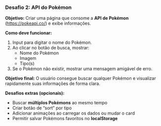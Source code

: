 ### **Desafio 2: API do Pokémon**
**Objetivo:** Criar uma página que consome a **API de Pokémon** (https://pokeapi.co/) e exibe informações.  

**Como deve funcionar:**  
1. Input para digitar o nome do Pokémon.  
2. Ao clicar no botão de busca, mostrar:  
   - Nome do Pokémon  
   - Imagem  
   - Tipo(s)  
3. Se o Pokémon não existir, mostrar uma mensagem amigável de erro.  

**Objetivo final:** O usuário consegue buscar qualquer Pokémon e visualizar rapidamente suas informações de forma clara.  

**Desafios extras (opcionais):**  
- Buscar **múltiplos Pokémons** ao mesmo tempo  
- Criar botão de “sort” por tipo  
- Adicionar animações ao carregar os dados ou mudar o card  
- Permitir salvar Pokémons favoritos no **localStorage**  